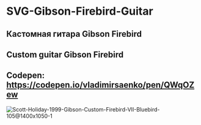 # SVG-Gibson-Firebird-Guitar

## Кастомная гитара Gibson Firebird 

## Custom guitar Gibson Firebird 

## Codepen: https://codepen.io/vladimirsaenko/pen/QWqOZew

![Scott-Holiday-1999-Gibson-Custom-Firebird-VII-Bluebird-105@1400x1050-1](https://user-images.githubusercontent.com/56477695/161557813-42e3fe45-2c53-429a-a753-4d987969f4d7.jpg)
